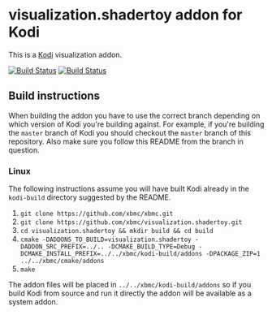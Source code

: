 # visualization.shadertoy addon for Kodi

This is a [Kodi](http://kodi.tv) visualization addon.

[![Build Status](https://travis-ci.org/xbmc/visualization.shadertoy.svg?branch=master)](https://travis-ci.org/xbmc/visualization.shadertoy)
[![Build Status](https://ci.appveyor.com/api/projects/status/github/xbmc/visualization.shadertoy?svg=true)](https://ci.appveyor.com/project/xbmc/visualization-shadertoy)

## Build instructions

When building the addon you have to use the correct branch depending on which version of Kodi you're building against. 
For example, if you're building the `master` branch of Kodi you should checkout the `master` branch of this repository. 
Also make sure you follow this README from the branch in question.

### Linux

The following instructions assume you will have built Kodi already in the `kodi-build` directory 
suggested by the README.

1. `git clone https://github.com/xbmc/xbmc.git`
2. `git clone https://github.com/xbmc/visualization.shadertoy.git`
3. `cd visualization.shadertoy && mkdir build && cd build`
4. `cmake -DADDONS_TO_BUILD=visualization.shadertoy -DADDON_SRC_PREFIX=../.. -DCMAKE_BUILD_TYPE=Debug -DCMAKE_INSTALL_PREFIX=../../xbmc/kodi-build/addons -DPACKAGE_ZIP=1 ../../xbmc/cmake/addons`
5. `make`

The addon files will be placed in `../../xbmc/kodi-build/addons` so if you build Kodi from source and run it directly 
the addon will be available as a system addon.
